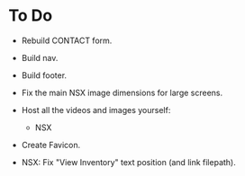 # To Do

- Rebuild CONTACT form.
- Build nav.
- Build footer.
- Fix the main NSX image dimensions for large screens.
- Host all the videos and images yourself:
  - NSX
  
- Create Favicon.
- NSX: Fix "View Inventory" text position (and link filepath).